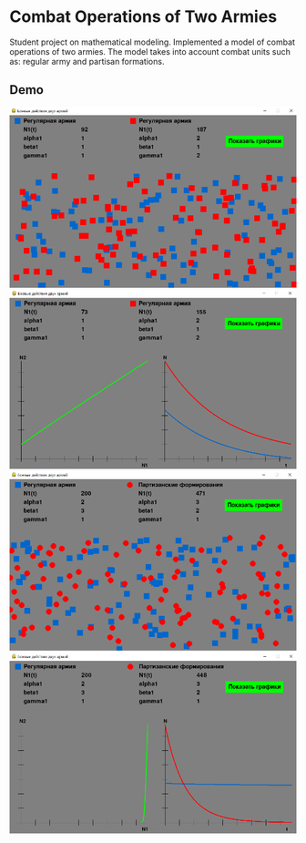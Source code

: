 # Combat Operations of Two Armies

Student project on mathematical modeling. Implemented a model of combat operations of two armies. The model takes into account combat units such as: regular army and partisan formations.

## Demo

<img alt="" src="./examples/1.png" width='750'/>
<img alt="" src="./examples/2.png" width='750'/>
<img alt="" src="./examples/3.png" width='750'/>
<img alt="" src="./examples/4.png" width='750'/>
